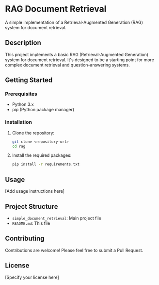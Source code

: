 # RAG Document Retrieval

A simple implementation of a Retrieval-Augmented Generation (RAG) system for document retrieval.

## Description

This project implements a basic RAG (Retrieval-Augmented Generation) system for document retrieval. It's designed to be a starting point for more complex document retrieval and question-answering systems.

## Getting Started

### Prerequisites

- Python 3.x
- pip (Python package manager)

### Installation

1. Clone the repository:
   ```bash
   git clone <repository-url>
   cd rag
   ```

2. Install the required packages:
   ```bash
   pip install -r requirements.txt
   ```

## Usage

[Add usage instructions here]

## Project Structure

- `simple_document_retrieval`: Main project file
- `README.md`: This file

## Contributing

Contributions are welcome! Please feel free to submit a Pull Request.

## License

[Specify your license here]
